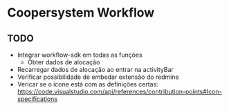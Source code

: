 # Coopersystem Workflow

## TODO

- Integrar workflow-sdk em todas as funções
  - Obter dados de alocação
- Recarregar dados de alocação ao entrar na activityBar
- Verificar possibilidade de embedar extensão do redmine
- Vericar se o ícone está com as definições certas: https://code.visualstudio.com/api/references/contribution-points#Icon-specifications